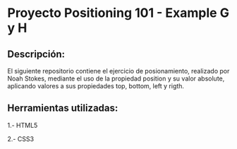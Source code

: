 # Proyecto Positioning 101 - Example G y H

## Descripción:

El siguiente repositorio contiene el ejercicio de posionamiento, realizado por Noah Stokes, mediante el uso de la propiedad position y su valor absolute, aplicando valores a sus propiedades top, bottom, left y rigth. 

## Herramientas utilizadas:

1.- HTML5

2.- CSS3
